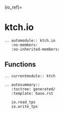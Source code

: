 (io_ref)=

# ktch.io

```{eval-rst}
.. automodule:: ktch.io
   :no-members:
   :no-inherited-members:
```

## Functions

```{eval-rst}
.. currentmodule:: ktch

.. autosummary::
   :toctree: generated/
   :template: base.rst
   
   io.read_tps
   io.write_tps
```
